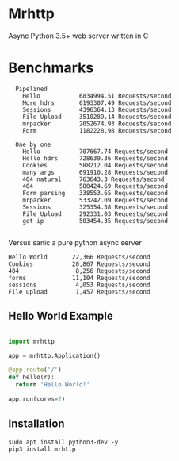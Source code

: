 # Mrhttp
Async Python 3.5+ web server written in C

# Benchmarks

```
  Pipelined
    Hello           6834994.51 Requests/second
    More hdrs       6193307.49 Requests/second
    Sessions        4396364.13 Requests/second
    File Upload     3510289.14 Requests/second
    mrpacker        2052674.93 Requests/second
    Form            1182228.98 Requests/second

  One by one
    Hello           707667.74 Requests/second
    Hello hdrs      728639.36 Requests/second
    Cookies         588212.04 Requests/second
    many args       691910.28 Requests/second
    404 natural     763643.3 Requests/second
    404             580424.69 Requests/second
    Form parsing    338553.65 Requests/second
    mrpacker        533242.09 Requests/second
    Sessions        325354.58 Requests/second
    File Upload     292331.03 Requests/second
    get ip          503454.35 Requests/second
    
```

Versus sanic a pure python async server

```
Hello World       22,366 Requests/second
Cookies           20,867 Requests/second
404                8,256 Requests/second
forms             11,104 Requests/second
sessions           4,053 Requests/second
File upload        1,457 Requests/second
```

Hello World Example
-------------------

```python

import mrhttp

app = mrhttp.Application()

@app.route('/')
def hello(r):
  return 'Hello World!'

app.run(cores=2)

```

Installation
------------

```
sudo apt install python3-dev -y
pip3 install mrhttp
```


